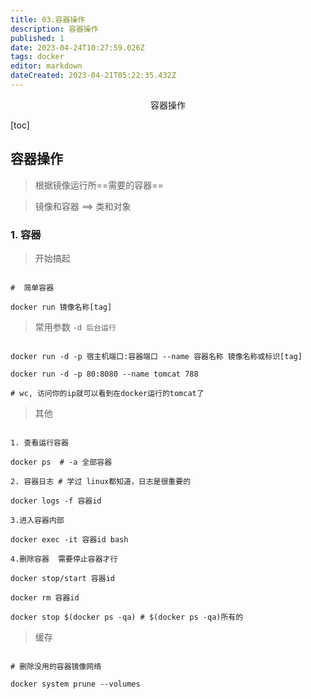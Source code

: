 ```yaml
---
title: 03.容器操作
description: 容器操作
published: 1
date: 2023-04-24T10:27:59.026Z
tags: docker
editor: markdown
dateCreated: 2023-04-21T05:22:35.432Z
---
```


<center>容器操作</center>

[toc]

## 容器操作

> 根据镜像运行所==需要的容器==


> 镜像和容器  ==> 类和对象

### 1. 容器

> 开始搞起

```shell

#  简单容器

docker run 镜像名称[tag]

```

> 常用参数 `-d 后台运行`

```shell

docker run -d -p 宿主机端口:容器端口 --name 容器名称 镜像名称或标识[tag]

docker run -d -p 80:8080 --name tomcat 788

# wc, 访问你的ip就可以看到在docker运行的tomcat了

```

> 其他

```shell

1. 查看运行容器

docker ps  # -a 全部容器 

2. 容器日志 # 学过 linux都知道，日志是很重要的

docker logs -f 容器id

3.进入容器内部

docker exec -it 容器id bash 

4.删除容器  需要停止容器才行

docker stop/start 容器id

docker rm 容器id

docker stop $(docker ps -qa) # $(docker ps -qa)所有的

```

> 缓存

```shell

# 删除没用的容器镜像网络

docker system prune --volumes 

```

